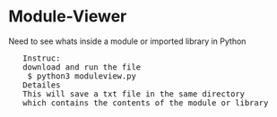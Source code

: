 <h1>Module-Viewer</h1>
Need to see whats inside a module or imported library in Python
<pre>
   Instruc:
   download and run the file 
    $ python3 moduleview.py
   Detailes
   This will save a txt file in the same directory
   which contains the contents of the module or library
  </pre>
